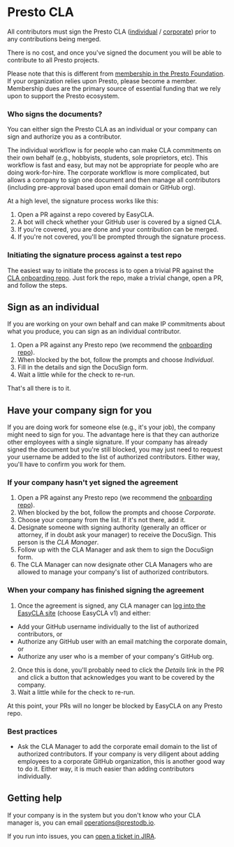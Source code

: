 # Presto CLA

All contributors must sign the Presto CLA ([individual](https://github.com/prestodb/foundation/blob/main/Presto%20ICLA.pdf) / [corporate](https://github.com/prestodb/foundation/blob/main/Presto%20CCLA.pdf)) prior to any contributions being merged.

There is no cost, and once you've signed the document you will be able to contribute to all Presto projects.

Please note that this is different from [membership in the Presto Foundation](https://prestodb.io/join.html). If your organization relies upon Presto, please become a member. Membership dues are the primary source of essential funding that we rely upon to support the Presto ecosystem.

### Who signs the documents?

You can either sign the Presto CLA as an individual or your company can sign and authorize you as a contributor.

The individual workflow is for people who can make CLA commitments on their own behalf (e.g., hobbyists, students, sole proprietors, etc). This workflow is fast and easy, but may not be appropriate for people who are doing work-for-hire. The corporate workflow is more complicated, but allows a company to sign one document and then manage all contributors (including pre-approval based upon email domain or GitHub org).

At a high level, the signature process works like this:

1. Open a PR against a repo covered by EasyCLA.
1. A bot will check whether your GitHub user is covered by a signed CLA.
1. If you're covered, you are done and your contribution can be merged.
1. If you're not covered, you'll be prompted through the signature process.

### Initiating the signature process against a test repo

The easiest way to initiate the process is to open a trivial PR against the [CLA onboarding repo](https://github.com/prestodb/easycla). Just fork the repo, make a trivial change, open a PR, and follow the steps.

## Sign as an individual

If you are working on your own behalf and can make IP commitments about what you produce, you can sign as an individual contributor.

1. Open a PR against any Presto repo (we recommend the [onboarding repo](https://github.com/prestodb/easycla)).
1. When blocked by the bot, follow the prompts and choose *Individual*.
1. Fill in the details and sign the DocuSign form.
1. Wait a little while for the check to re-run.

That's all there is to it.

## Have your company sign for you

If you are doing work for someone else (e.g., it's your job), the company might need to sign for you. The advantage here is that they can authorize other employees with a single signature. If your company has already signed the document but you're still blocked, you may just need to request your username be added to the list of authorized contributors. Either way, you'll have to confirm you work for them.

### If your company hasn't yet signed the agreement

1. Open a PR against any Presto repo (we recommend the [onboarding repo](https://github.com/prestodb/easycla)).
1. When blocked by the bot, follow the prompts and choose *Corporate*.
1. Choose your company from the list. If it's not there, add it.
1. Designate someone with signing authority (generally an officer or attorney, if in doubt ask your manager) to receive the DocuSign. This person is the *CLA Manager*.
1. Follow up with the CLA Manager and ask them to sign the DocuSign form.
1. The CLA Manager can now designate other CLA Managers who are allowed to manage your company's list of authorized contributors.

### When your company has finished signing the agreement

1. Once the agreement is signed, any CLA manager can [log into the EasyCLA site](https://easycla.lfx.linuxfoundation.org/#/) (choose EasyCLA v1) and either:
  * Add your GitHub username individually to the list of authorized contributors, or
  * Authorize any GitHub user with an email matching the corporate domain, or
  * Authorize any user who is a member of your company's GitHub org.
2. Once this is done, you'll probably need to click the *Details* link in the PR and click a button that acknowledges you want to be covered by the company.
3. Wait a little while for the check to re-run.

At this point, your PRs will no longer be blocked by EasyCLA on any Presto repo.

### Best practices

* Ask the CLA Manager to add the corporate email domain to the list of authorized contributors. If your company is very diligent about adding employees to a corporate GitHub organization, this is another good way to do it. Either way, it is much easier than adding contributors individually.

## Getting help

If your company is in the system but you don't know who your CLA manager is, you can email [operations@prestodb.io](mailto:operations@prestodb.io).

If you run into issues, you can [open a ticket in JIRA](https://jira.linuxfoundation.org/plugins/servlet/theme/portal/4/create/143).
